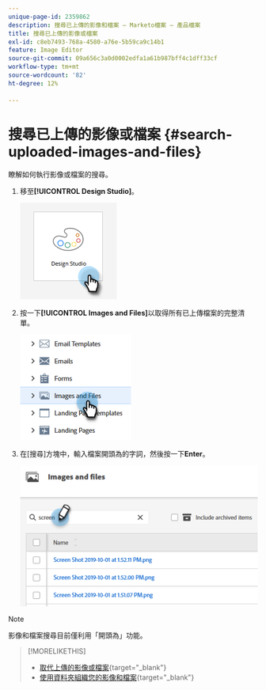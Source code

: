 ```yaml
---
unique-page-id: 2359862
description: 搜尋已上傳的影像和檔案 — Marketo檔案 — 產品檔案
title: 搜尋已上傳的影像或檔案
exl-id: c8eb7493-768a-4580-a76e-5b59ca9c14b1
feature: Image Editor
source-git-commit: 09a656c3a0d0002edfa1a61b987bff4c1dff33cf
workflow-type: tm+mt
source-wordcount: '82'
ht-degree: 12%

---
```


# 搜尋已上傳的影像或檔案 {#search-uploaded-images-and-files}

瞭解如何執行影像或檔案的搜尋。

1. 移至&#x200B;**[!UICONTROL Design Studio]**。

   ![](assets/search-uploaded-images-and-files-1.png)

1. 按一下&#x200B;**[!UICONTROL Images and Files]**&#x200B;以取得所有已上傳檔案的完整清單。

   ![](assets/search-uploaded-images-and-files-2.png)

1. 在[搜尋]方塊中，輸入檔案開頭為的字詞，然後按一下&#x200B;**Enter**。

   ![](assets/search-uploaded-images-and-files-3.png)

>[!NOTE]
>
>影像和檔案搜尋目前僅利用「開頭為」功能。

>[!MORELIKETHIS]
>
>* [取代上傳的影像或檔案](/help/marketo/product-docs/demand-generation/images-and-files/replace-an-uploaded-image-or-file.md){target="_blank"}
>* [使用資料夾組織您的影像和檔案](/help/marketo/product-docs/demand-generation/images-and-files/organize-your-images-and-files-using-folders.md){target="_blank"}
